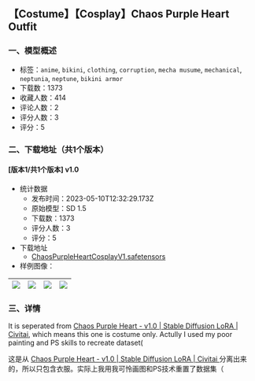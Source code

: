 ## 【Costume】【Cosplay】Chaos Purple Heart Outfit
### 一、模型概述

- 标签：`anime`, `bikini`, `clothing`, `corruption`, `mecha musume`, `mechanical`, `neptunia`, `neptune`, `bikini armor`
- 下载数：1373
- 收藏人数：414
- 评论人数：2
- 评分人数：3
- 评分：5

### 二、下载地址（共1个版本）

#### [版本1/共1个版本] v1.0

- 统计数据
  - 发布时间：2023-05-10T12:32:29.173Z
  - 原始模型：SD 1.5
  - 下载数：1373
  - 评分人数：3
  - 评分：5
- 下载地址
  - [ChaosPurpleHeartCosplayV1.safetensors](https://civitai.com/api/download/models/67158)
- 样例图像：

| <img src="https://image.civitai.com/xG1nkqKTMzGDvpLrqFT7WA/28ea77c4-117b-463f-98f0-9dd185b96982/width=450/745769.jpeg" /> | <img src="https://image.civitai.com/xG1nkqKTMzGDvpLrqFT7WA/62f7333f-e09a-47e8-9c89-f769acba6cc0/width=450/745773.jpeg" /> | <img src="https://image.civitai.com/xG1nkqKTMzGDvpLrqFT7WA/f0d82c00-4170-4c05-b5a6-16bcbbe31573/width=450/745770.jpeg" /> | <img src="https://image.civitai.com/xG1nkqKTMzGDvpLrqFT7WA/a54610be-9750-4d39-8f90-892d31798c1d/width=450/745771.jpeg" /> |
| ---- | ---- | ---- | ---- |


### 三、详情
<p>It is seperated from <a target="_blank" rel="ugc" href="https://civitai.com/models/61911/chaos-purple-heart">Chaos Purple Heart - v1.0 | Stable Diffusion LoRA | Civitai</a>, which means this one is costume only. Actully I used my poor painting and PS skills to recreate dataset(</p><p>这是从 <a target="_blank" rel="ugc" href="https://civitai.com/models/61911/chaos-purple-heart">Chaos Purple Heart - v1.0 | Stable Diffusion LoRA | Civitai </a>分离出来的，所以只包含衣服。实际上我用我可怜画图和PS技术重置了数据集（</p>